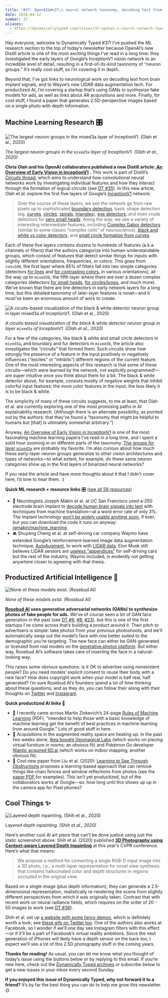 ```yaml
---
title: "#37: OpenAI&#x27;s neural network taxonomy, decoding text from brain implants, and models that don&#x27;t exist "
date: 2020-04-12
number: 37
aliases:
  - https://dynamicallytyped.com/issues/37-openai-s-neural-network-taxonomy-decoding-text-from-brain-implants-and-models-that-don-t-exist-236677
---
```


Hey everyone, welcome to Dynamically Typed #37!
I’ve pushed the ML research section to the top of today’s newsletter because OpenAI’s new Distill article is one of the most exciting things I’ve read in a long time: they investigated the early layers of Google’s InceptionV1 vision network to an incredible level of detail, resulting in a first-of-its-kind taxonomy of “neuron groups.” It’s really cool stuff, so I’m covering it in depth.

Beyond that, I’ve got links to neurological work on decoding text from brain implant signals, and to Wayve’s new LIDAR data augmentation tech.
For productized AI, I’m covering a startup that’s using GANs to synthesize fake models for ads, as well as links about AR acquisitions and more.
Finally, for cool stuff, I found a paper that generates 2.5D-perspective images based on a single photo with depth information.

## Machine Learning Research 🎛

![The largest neuron groups in the `mixed3a` layer of InceptionV1. (Olah et al., 2020)](https://s3.amazonaws.com/revue/items/images/005/808/130/mail/1b22ed14889a1b09c65af4e07fce2b66.png?1586603190)

_The largest neuron groups in the `mixed3a` layer of InceptionV1. (Olah et al., 2020)_

**Chris Olah and his OpenAI collaborators published a new Distill article:**[ **An Overview of Early Vision in InceptionV1**](https://distill.pub/2020/circuits/early-vision?utm_campaign=Dynamically%20Typed&utm_medium=email&utm_source=Revue%20newsletter) **.**
This work is part of Distill’s [_Circuits_ thread](https://distill.pub/2020/circuits/?utm_campaign=Dynamically%20Typed&utm_medium=email&utm_source=Revue%20newsletter), which aims to understand how convolutional neural networks work by investigating individual features and how they interact through the formation of logical circuits (see [DT #35](https://dynamicallytyped.com/issues/35-completely-automatic-video-background-removal-with-unscreen-and-circuits-for-understanding-neural-networks-230458?utm_campaign=Dynamically%20Typed&utm_medium=email&utm_source=Revue%20newsletter)).
In this new article, Olah et al.
explore the first five layers of Google’s [InceptionV1](https://arxiv.org/abs/1409.4842?utm_campaign=Dynamically%20Typed&utm_medium=email&utm_source=Revue%20newsletter) network:

> Over the course of these layers, we see the network go from raw pixels up to sophisticated [boundary detection](https://distill.pub/2020/circuits/early-vision/?utm_campaign=Dynamically%20Typed&utm_medium=email&utm_source=Revue%20newsletter#group_mixed3b_boundary), basic shape detection (eg.
> [curves](https://distill.pub/2020/circuits/early-vision/?utm_campaign=Dynamically%20Typed&utm_medium=email&utm_source=Revue%20newsletter#group_mixed3b_curves), [circles](https://distill.pub/2020/circuits/early-vision/?utm_campaign=Dynamically%20Typed&utm_medium=email&utm_source=Revue%20newsletter#group_mixed3b_circles_loops), [spirals](https://distill.pub/2020/circuits/early-vision/?utm_campaign=Dynamically%20Typed&utm_medium=email&utm_source=Revue%20newsletter#group_mixed3b_curve_shapes), [triangles](https://distill.pub/2020/circuits/early-vision/?utm_campaign=Dynamically%20Typed&utm_medium=email&utm_source=Revue%20newsletter#group_mixed3a_angles)), [eye detectors](https://distill.pub/2020/circuits/early-vision/?utm_campaign=Dynamically%20Typed&utm_medium=email&utm_source=Revue%20newsletter#group_mixed3b_eyes), and even crude detectors for [very small heads](https://distill.pub/2020/circuits/early-vision/?utm_campaign=Dynamically%20Typed&utm_medium=email&utm_source=Revue%20newsletter#group_mixed3b_proto_head).
> Along the way, we see a variety of interesting intermediate features, including [Complex Gabor detectors](https://distill.pub/2020/circuits/early-vision/?utm_campaign=Dynamically%20Typed&utm_medium=email&utm_source=Revue%20newsletter#conv2d1_discussion_complex_gabor) (similar to some classic “complex cells” of neuroscience), [black and white vs color detectors](https://distill.pub/2020/circuits/early-vision/?utm_campaign=Dynamically%20Typed&utm_medium=email&utm_source=Revue%20newsletter#mixed3a_discussion_BW), and [small circle formation from curves](https://distill.pub/2020/circuits/early-vision/?utm_campaign=Dynamically%20Typed&utm_medium=email&utm_source=Revue%20newsletter#mixed3a_discussion_small_circle).

Each of these five layers contains dozens to hundreds of features (a.k.a.
channels or filters) that the authors categorize into human-understandable groups, which consist of features that detect similar things for inputs with slightly different orientations, frequencies, or colors.
This goes from `conv2d0`, the first layer where 85% of filters fall into two simple categories (detectors [for lines](https://distill.pub/2020/circuits/early-vision/?utm_campaign=Dynamically%20Typed&utm_medium=email&utm_source=Revue%20newsletter#group_conv2d0_gabor_filters) and [for contrasting colors](https://distill.pub/2020/circuits/early-vision/?utm_campaign=Dynamically%20Typed&utm_medium=email&utm_source=Revue%20newsletter#group_conv2d0_color_contrast), in various orientations), all the way up to `mixed3b`, the fifth layer where there are over a dozen complex categories (detectors [for small heads](https://distill.pub/2020/circuits/early-vision/?utm_campaign=Dynamically%20Typed&utm_medium=email&utm_source=Revue%20newsletter#group_mixed3b_proto_head), [for circles/loops](https://distill.pub/2020/circuits/early-vision/?utm_campaign=Dynamically%20Typed&utm_medium=email&utm_source=Revue%20newsletter#group_mixed3b_circles_loops), and much more).
We’ve known that there are line detectors in early network layers for a long time, but this detailed taxonomy of later-layer features is novel—and it must’ve been an enormous amount of work to create.

![A cicuits-based visualization of the black & white detector neuron group in layer `mixed3a` of InceptionV1. (Olah et al., 2020)](https://s3.amazonaws.com/revue/items/images/005/808/297/mail/359e82fcba2c004daa134d52da10992b.png?1586611023)

_A cicuits-based visualization of the black & white detector neuron group in layer `mixed3a` of InceptionV1. (Olah et al., 2020)_

For a few of the categories, like black & white and small circle detectors in `mixed3a`, and boundary and fur detectors in `mixed3b`, the article also investigates the “circuits” that formed them.
Such circuits show how strongly the presence of a feature in the input positively or negatively influences (“excites” or “inhibits”) different regions of the current feature.
One of the most interesting aspects of this research is that some of these circuits—which were learned by the network, not explicitly programmed!—are super intuitive once you think about them for a bit.
The black & white detector above, for example, consists mostly of negative weights that inhibit colorful input features: the more color features in the input, the less likely it is to be black & white.

The simplicity of many of these circuits suggests, to me at least, that Olah et al.
are currently exploring one of the most promising paths in AI explainability research.
(Although there is an alternate possibility, as pointed out by the authors: that they’ve found a “taxonomy that might be helpful to humans but [that] is ultimately somewhat arbitrary.”)

Anyway, [An Overview of Early Vision in InceptionV1](https://distill.pub/2020/circuits/early-vision/?utm_campaign=Dynamically%20Typed&utm_medium=email&utm_source=Revue%20newsletter#group_mixed3b_proto_head) is one of the most fascinating machine learning papers I’ve read in a long time, and I spent a solid hour zooming in on different parts of the taxonomy.
[The groups for layer `mixed3a`](https://distill.pub/2020/circuits/early-vision/?utm_campaign=Dynamically%20Typed&utm_medium=email&utm_source=Revue%20newsletter#mixed3a) are probably my favorite.
I’m also curious about how much these early-layer neuron groups generalize to other vision architectures and types of networks—to what extent, for example, do these same neuron categories show up in the first layers of binarized neural networks?

If you read the article and have more thoughts about it that I didn’t cover here, I’d love to hear them.
:)

**Quick ML research + resource links** 🎛 ([see all 59 resources](https://www.notion.so/adab36fecaea4306880898f41dcb9cb3?utm_campaign=Dynamically%20Typed&utm_medium=email&utm_source=Revue%20newsletter&v=cb3a74562c914234ac171931dad6c2e4))

* 🧠 Neurologists Joseph Makin et al. at UC San Francisco used a-250 electrode brain implant to [decode human brain signals into text](https://www.biorxiv.org/content/10.1101/708206v1?utm_campaign=Dynamically%20Typed&utm_medium=email&utm_source=Revue%20newsletter) with techniques from machine translation—at a word error rate of only 3%. The implant technology [won’t be widely usable anytime soon](https://news.ycombinator.com/item?id=22736681&utm_campaign=Dynamically%20Typed&utm_medium=email&utm_source=Revue%20newsletter), if ever, but you can download the code it runs on anyway: [jgmakin/machine_learning](https://github.com/jgmakin/machine_learning?utm_campaign=Dynamically%20Typed&utm_medium=email&utm_source=Revue%20newsletter).
* 🚘 Shuyang Cheng et al. at self-driving car company Waymo have extended Google’s reinforcement-learned image data augmentation technique, [AutoAugment](https://ai.googleblog.com/2018/06/improving-deep-learning-performance.html?utm_campaign=Dynamically%20Typed&utm_medium=email&utm_source=Revue%20newsletter), to work with [LIDAR data](https://blog.waymo.com/2020/04/using-automated-data-augmentation-to.html?m=1&utm_campaign=Dynamically%20Typed&utm_medium=email&utm_source=Revue%20newsletter). Elon Musk still believes LIDAR sensors are [useless “appendices”](https://techcrunch.com/2019/04/22/anyone-relying-on-lidar-is-doomed-elon-musk-says/?utm_campaign=Dynamically%20Typed&utm_medium=email&utm_source=Revue%20newsletter) for self-driving cars but the rest of the industry, Waymo included, is evidently not getting anywhere closer to agreeing with that thesis.

## Productized Artificial Intelligence 🔌

![None of these models exist. (Rosebud AI)](https://s3.amazonaws.com/revue/items/images/005/808/816/mail/bc0f1b0878c25d143962b650ac0ba28e.png?1586616062)

_None of these models exist. (Rosebud AI)_

[**Rosebud AI**](https://www.generative.photos/?utm_campaign=Dynamically%20Typed&utm_medium=email&utm_source=Revue%20newsletter) **uses generative adversarial networks (GANs) to synthesize photos of fake people for ads.**
We’ve of course seen a lot of GAN face generation in the past (see [DT #6](https://dynamicallytyped.com/issues/6-deep-reinforcement-learning-from-an-atari-zoo-to-a-self-driving-car-in-20-minutes-155882?utm_campaign=Dynamically%20Typed&utm_medium=email&utm_source=Revue%20newsletter), [#8](https://dynamicallytyped.com/issues/8-should-openai-open-source-their-impressive-new-language-model-161119?utm_campaign=Dynamically%20Typed&utm_medium=email&utm_source=Revue%20newsletter), [#23](https://dynamicallytyped.com/issues/23-robotic-raspberry-and-lettuce-pickers-2-5-billion-objects-in-pinterest-lens-and-an-analysis-of-the-ai-reproducibility-crisis-199555?utm_campaign=Dynamically%20Typed&utm_medium=email&utm_source=Revue%20newsletter)), but this is one of the first startups I’ve come across that’s building a product around it.
Their pitch to advertisers is simple: take photos from your previous photoshoots, and we’ll automatically swap out the model’s face with one better suited to the demographic you’re targeting.
The new face can either be GAN-generated or licensed from real models on the [generative.photos platform](https://www.generative.photos/?utm_campaign=Dynamically%20Typed&utm_medium=email&utm_source=Revue%20newsletter).
But either way, Rosebud AI’s software takes care of inserting the face in a natural-looking way.

This raises some obvious questions: is it OK to advertise using nonexistent people?
Do you need models’ explicit consent to reuse their body with a new face?
How does copyright work when your model is half real, half generated?
I’m sure Rosebud AI’s founders spend a lot of time thinking about these questions; and as they do, you can follow their along with their thoughts on [Twitter](https://twitter.com/Rosebud_AI?utm_campaign=Dynamically%20Typed&utm_medium=email&utm_source=Revue%20newsletter) and [Instagram](https://www.instagram.com/generative.photos/?utm_campaign=Dynamically%20Typed&utm_medium=email&utm_source=Revue%20newsletter).

**Quick productized AI links 🔌**

* 📓 I recently came across Martin Zinkevich’s 24-page [Rules of Machine Learning](http://martin.zinkevich.org/rules_of_ml/rules_of_ml.pdf?utm_campaign=Dynamically%20Typed&utm_medium=email&utm_source=Revue%20newsletter) (PDF), “intended to help those with a basic knowledge of machine learning get the benefit of best practices in machine learning from around Google.” Lots of good stuff in here.
* 💸 Acquisitions in the augmented reality space are heating up: in the past two weeks alone, [Ikea bought Geomagical Labs](https://techcrunch.com/2020/04/02/ikea-acquires-ai-imaging-startup-geomagical-labs-to-supercharge-room-visualisations/?utm_campaign=Dynamically%20Typed&utm_medium=email&utm_source=Revue%20newsletter) (which works on placing virtual furniture in rooms; an obvious fit) and Pokémon Go developer [Niantic acquired 6D.ai](https://techcrunch.com/2020/03/31/niantic-acquires-ar-startup-6d-ai-as-the-game-creator-squares-up-against-apple-facebook/?utm_campaign=409fe0dda4-EMAIL_CAMPAIGN_2019_04_24_03_18_COPY_01&utm_medium=email&utm_source=Deep%20Learning%20Weekly&utm_term=0_384567b42d-409fe0dda4-157030505) (which works on indoor mapping; another obvious fit).
* 📸 Cool new paper from Liu et al. (2020): [Learning to See Through Obstructions](https://arxiv.org/abs/2004.01180?utm_campaign=Dynamically%20Typed&utm_medium=email&utm_source=Revue%20newsletter) proposes a learning-based approach that can remove things like chain fences and window reflections from photos (see the [paper PDF ](https://arxiv.org/pdf/2004.01180.pdf?utm_campaign=Dynamically%20Typed&utm_medium=email&utm_source=Revue%20newsletter)for examples). This isn’t yet productized, but of the collaborators works at Google—so: how long until this shows up up in the camera app for Pixel phones?

## Cool Things ✨

![Layered depth inpainting. (Shih et al., 2020)](https://s3.amazonaws.com/revue/items/images/005/809/755/mail/aeb49373886c4e9513730e682e292d7c.png?1586634824)

_Layered depth inpainting. (Shih et al., 2020)_

Here’s another cool AI art piece that can’t be done justice using just the static screenshot above: Shih et al.
(2020) published [**3D Photography using Context-aware Layered Depth Inpainting**](https://shihmengli.github.io/3D-Photo-Inpainting/?utm_campaign=Dynamically%20Typed&utm_medium=email&utm_source=Revue%20newsletter) at this year’s CVPR conference.
Here’s what that means:

> We propose a method for converting a single RGB-D input image into a 3D photo, i.e., a multi-layer representation for novel view synthesis that contains hallucinated color and depth structures in regions occluded in the original view.

Based on a single image (plus depth information), they can generate a 2.5-dimensional representation, realistically re-rendering the scene from slightly different perspectives from which it was originally taken.
Contrast that with recent work on neural radiance fields, which requires on the order of 20 - 50 images to work (see [DT #36](https://dynamicallytyped.com/issues/36-google-releases-tensorflow-quantum-software-2-0-at-plumerai-and-encoding-scenes-in-neural-networks-233576?utm_campaign=Dynamically%20Typed&utm_medium=email&utm_source=Revue%20newsletter)).

Shih et al.
set up [a website with some fancy demos](https://shihmengli.github.io/3D-Photo-Inpainting/?utm_campaign=Dynamically%20Typed&utm_medium=email&utm_source=Revue%20newsletter), which is definitely worth a look; see [these gifs on Twitter too](https://twitter.com/genekogan/status/1248650281249673217?utm_campaign=Dynamically%20Typed&utm_medium=email&utm_source=Revue%20newsletter).
One of the authors also works at Facebook, so I wonder if we’ll one day see Instagram filters with this effect—or if it’ll be a part of Facebook’s virtual reality ambitions.
Since the next generation of iPhones will likely have a depth sensor on the back too, I expect we’ll see a lot of this 2.5D photography stuff in the coming years.

**Thanks for reading!**
As usual, you can let me know what you thought of today’s issue using the buttons below or by replying to this email.
If you’re new here, check out the [Dynamically Typed archives](https://dynamicallytyped.com/?utm_campaign=Dynamically%20Typed&utm_medium=email&utm_source=Revue%20newsletter) or subscribe below to get a new issues in your inbox every second Sunday.

**If you enjoyed this issue of Dynamically Typed, why not forward it to a friend?**
It’s by far the best thing you can do to help me grow this newsletter.
🌞